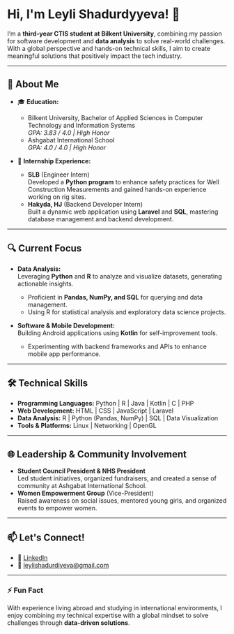 # Hi, I'm Leyli Shadurdyyeva! 👋  

I’m a **third-year CTIS student at Bilkent University**, combining my passion for software development and **data analysis** to solve real-world challenges. With a global perspective and hands-on technical skills, I aim to create meaningful solutions that positively impact the tech industry.  

---

## 🌟 **About Me**  
- 🎓 **Education:**  
  - Bilkent University, Bachelor of Applied Sciences in Computer Technology and Information Systems  
    *GPA: 3.83 / 4.0 | High Honor*  
  - Ashgabat International School  
    *GPA: 4.0 / 4.0 | High Honor*  

- 💼 **Internship Experience:**  
  - **SLB** (Engineer Intern)  
    Developed a **Python program** to enhance safety practices for Well Construction Measurements and gained hands-on experience working on rig sites.  
  - **Hakyda, HJ** (Backend Developer Intern)  
    Built a dynamic web application using **Laravel** and **SQL**, mastering database management and backend development.

---

## 🔍 **Current Focus**  
- **Data Analysis:**  
  Leveraging **Python** and **R** to analyze and visualize datasets, generating actionable insights.  
  - Proficient in **Pandas, NumPy, and SQL** for querying and data management.  
  - Using R for statistical analysis and exploratory data science projects.  

- **Software & Mobile Development:**  
  Building Android applications using **Kotlin** for self-improvement tools.  
  - Experimenting with backend frameworks and APIs to enhance mobile app performance.  

---

## 🛠️ **Technical Skills**  
- **Programming Languages:** Python | R | Java | Kotlin | C | PHP  
- **Web Development:** HTML | CSS | JavaScript | Laravel  
- **Data Analysis:** R | Python (Pandas, NumPy) | SQL | Data Visualization  
- **Tools & Platforms:** Linux | Networking | OpenGL  

---

## 🌐 **Leadership & Community Involvement**  
- **Student Council President & NHS President**  
  Led student initiatives, organized fundraisers, and created a sense of community at Ashgabat International School.  
- **Women Empowerment Group** (Vice-President)  
  Raised awareness on social issues, mentored young girls, and organized events to empower women.  

---

## 📫 **Let's Connect!**  
- 💼 [LinkedIn](https://www.linkedin.com/in/leyli-shadurdyyeva-528157254)  
- 📧 leylishadurdiyeva@gmail.com  

---

### ⚡ Fun Fact  
With experience living abroad and studying in international environments, I enjoy combining my technical expertise with a global mindset to solve challenges through **data-driven solutions**.

